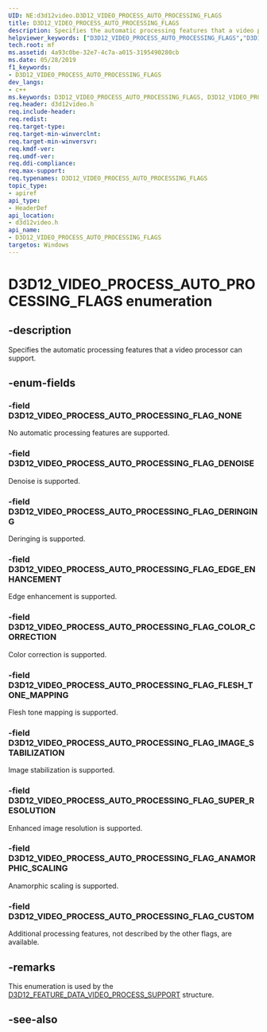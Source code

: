 ```yaml
---
UID: NE:d3d12video.D3D12_VIDEO_PROCESS_AUTO_PROCESSING_FLAGS
title: D3D12_VIDEO_PROCESS_AUTO_PROCESSING_FLAGS
description: Specifies the automatic processing features that a video processor can support.helpviewer_keywords: ["D3D12_VIDEO_PROCESS_AUTO_PROCESSING_FLAGS","D3D12_VIDEO_PROCESS_AUTO_PROCESSING_FLAGS",""]
tech.root: mf
ms.assetid: 4a93c0be-32e7-4c7a-a015-3195490280cb
ms.date: 05/28/2019
f1_keywords:
- D3D12_VIDEO_PROCESS_AUTO_PROCESSING_FLAGS
dev_langs:
- c++
ms.keywords: D3D12_VIDEO_PROCESS_AUTO_PROCESSING_FLAGS, D3D12_VIDEO_PROCESS_AUTO_PROCESSING_FLAGS,
req.header: d3d12video.h
req.include-header: 
req.redist: 
req.target-type: 
req.target-min-winverclnt: 
req.target-min-winversvr: 
req.kmdf-ver: 
req.umdf-ver: 
req.ddi-compliance: 
req.max-support: 
req.typenames: D3D12_VIDEO_PROCESS_AUTO_PROCESSING_FLAGS
topic_type:
- apiref
api_type:
- HeaderDef
api_location:
- d3d12video.h
api_name:
- D3D12_VIDEO_PROCESS_AUTO_PROCESSING_FLAGS
targetos: Windows
---
```


# D3D12_VIDEO_PROCESS_AUTO_PROCESSING_FLAGS enumeration

## -description

Specifies the automatic processing features that a video processor can support.

## -enum-fields

### -field D3D12_VIDEO_PROCESS_AUTO_PROCESSING_FLAG_NONE 

No automatic processing features are supported.

### -field D3D12_VIDEO_PROCESS_AUTO_PROCESSING_FLAG_DENOISE 

Denoise is supported.

### -field D3D12_VIDEO_PROCESS_AUTO_PROCESSING_FLAG_DERINGING 

Deringing is supported.

### -field D3D12_VIDEO_PROCESS_AUTO_PROCESSING_FLAG_EDGE_ENHANCEMENT 

Edge enhancement is supported.

### -field D3D12_VIDEO_PROCESS_AUTO_PROCESSING_FLAG_COLOR_CORRECTION 

Color correction is supported.

### -field D3D12_VIDEO_PROCESS_AUTO_PROCESSING_FLAG_FLESH_TONE_MAPPING 

Flesh tone mapping is supported.

### -field D3D12_VIDEO_PROCESS_AUTO_PROCESSING_FLAG_IMAGE_STABILIZATION 

Image stabilization is supported.

### -field D3D12_VIDEO_PROCESS_AUTO_PROCESSING_FLAG_SUPER_RESOLUTION 

Enhanced image resolution is supported.

### -field D3D12_VIDEO_PROCESS_AUTO_PROCESSING_FLAG_ANAMORPHIC_SCALING 

Anamorphic scaling is supported.

### -field D3D12_VIDEO_PROCESS_AUTO_PROCESSING_FLAG_CUSTOM 

Additional processing features, not described by the other flags, are available.

## -remarks

This enumeration is used by the [D3D12\_FEATURE\_DATA\_VIDEO\_PROCESS\_SUPPORT](ns-d3d12video-d3d12_feature_data_video_process_support.md) structure.

## -see-also

